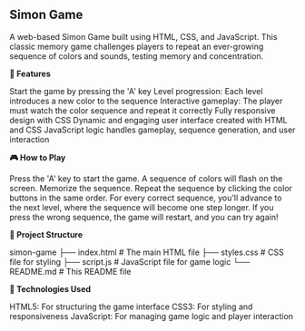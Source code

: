 
## Simon Game 

A web-based Simon Game built using HTML, CSS, and JavaScript. This classic memory game challenges players to repeat an ever-growing sequence of colors and sounds, testing memory and concentration.

**🚀 Features**

Start the game by pressing the 'A' key
Level progression: Each level introduces a new color to the sequence
Interactive gameplay: The player must watch the color sequence and repeat it correctly
Fully responsive design with CSS
Dynamic and engaging user interface created with HTML and CSS
JavaScript logic handles gameplay, sequence generation, and user interaction

**🎮 How to Play**

Press the 'A' key to start the game.
A sequence of colors will flash on the screen. Memorize the sequence.
Repeat the sequence by clicking the color buttons in the same order.
For every correct sequence, you'll advance to the next level, where the sequence will become one step longer.
If you press the wrong sequence, the game will restart, and you can try again!

**📂 Project Structure**

simon-game
├── index.html                   # The main HTML file
├── styles.css                    # CSS file for styling
├── script.js                      # JavaScript file for game logic
└── README.md                       # This README file

**🔧 Technologies Used**

HTML5: For structuring the game interface
CSS3: For styling and responsiveness
JavaScript: For managing game logic and player interaction
